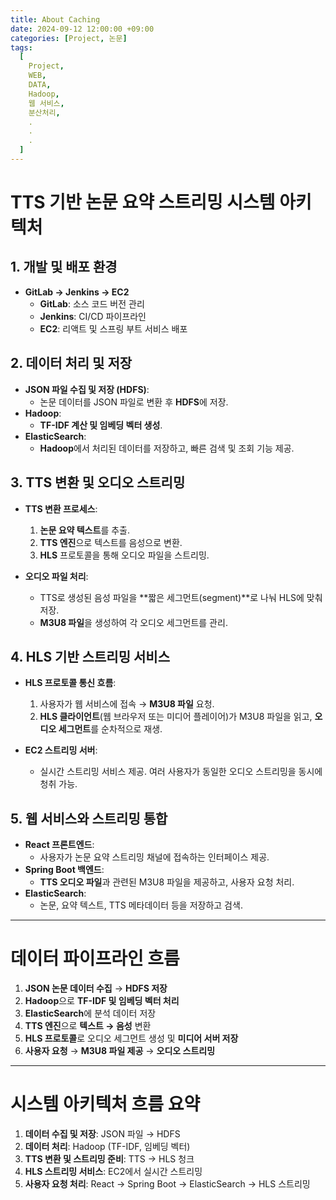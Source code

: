 ```yaml
---
title: About Caching 
date: 2024-09-12 12:00:00 +09:00
categories: [Project, 논문]
tags:
  [
    Project,
    WEB,
    DATA,
    Hadoop,
    웹 서비스,
    분산처리,
    .
    .
    .
  ]
---
```


# TTS 기반 논문 요약 스트리밍 시스템 아키텍처

## 1. 개발 및 배포 환경
- **GitLab → Jenkins → EC2**
  - **GitLab**: 소스 코드 버전 관리
  - **Jenkins**: CI/CD 파이프라인
  - **EC2**: 리액트 및 스프링 부트 서비스 배포

## 2. 데이터 처리 및 저장
- **JSON 파일 수집 및 저장 (HDFS)**: 
  - 논문 데이터를 JSON 파일로 변환 후 **HDFS**에 저장.
- **Hadoop**: 
  - **TF-IDF 계산 및 임베딩 벡터 생성**.
- **ElasticSearch**: 
  - **Hadoop**에서 처리된 데이터를 저장하고, 빠른 검색 및 조회 기능 제공.

## 3. TTS 변환 및 오디오 스트리밍
- **TTS 변환 프로세스**:
  1. **논문 요약 텍스트**를 추출.
  2. **TTS 엔진**으로 텍스트를 음성으로 변환.
  3. **HLS** 프로토콜을 통해 오디오 파일을 스트리밍.

- **오디오 파일 처리**:
  - TTS로 생성된 음성 파일을 **짧은 세그먼트(segment)**로 나눠 HLS에 맞춰 저장.
  - **M3U8 파일**을 생성하여 각 오디오 세그먼트를 관리.

## 4. HLS 기반 스트리밍 서비스
- **HLS 프로토콜 통신 흐름**:
  1. 사용자가 웹 서비스에 접속 → **M3U8 파일** 요청.
  2. **HLS 클라이언트**(웹 브라우저 또는 미디어 플레이어)가 M3U8 파일을 읽고, **오디오 세그먼트**를 순차적으로 재생.

- **EC2 스트리밍 서버**: 
  - 실시간 스트리밍 서비스 제공. 여러 사용자가 동일한 오디오 스트리밍을 동시에 청취 가능.

## 5. 웹 서비스와 스트리밍 통합
- **React 프론트엔드**: 
  - 사용자가 논문 요약 스트리밍 채널에 접속하는 인터페이스 제공.
- **Spring Boot 백엔드**: 
  - **TTS 오디오 파일**과 관련된 M3U8 파일을 제공하고, 사용자 요청 처리.
- **ElasticSearch**: 
  - 논문, 요약 텍스트, TTS 메타데이터 등을 저장하고 검색.

---

# 데이터 파이프라인 흐름

1. **JSON 논문 데이터 수집** → **HDFS 저장**
2. **Hadoop**으로 **TF-IDF 및 임베딩 벡터 처리**
3. **ElasticSearch**에 분석 데이터 저장
4. **TTS 엔진**으로 **텍스트 → 음성** 변환 
5. **HLS 프로토콜**로 오디오 세그먼트 생성 및 **미디어 서버 저장**
6. **사용자 요청** → **M3U8 파일 제공** → **오디오 스트리밍**

---

# 시스템 아키텍처 흐름 요약

1. **데이터 수집 및 저장**: JSON 파일 → HDFS
2. **데이터 처리**: Hadoop (TF-IDF, 임베딩 벡터)
3. **TTS 변환 및 스트리밍 준비**: TTS → HLS 청크
4. **HLS 스트리밍 서비스**: EC2에서 실시간 스트리밍
5. **사용자 요청 처리**: React → Spring Boot → ElasticSearch → HLS 스트리밍
